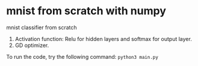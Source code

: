 # mnist from scratch with numpy

mnist classifier from scratch

1. Activation function: Relu for hidden layers and softmax for output layer.
2. GD optimizer.

To run the code, try the following command:
```python3 main.py```


